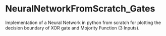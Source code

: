 # NeuralNetworkFromScratch_Gates
Implementation of a Neural Network in python from scratch for plotting the decision boundary of XOR gate and Mojority Function (3 Inputs).
